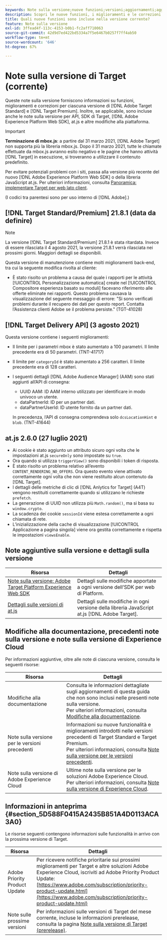 ```yaml
---
keywords: Note sulla versione;nuove funzioni;versioni;aggiornamenti;aggiornamento;versione;miglioramenti;correzioni;correzioni di bug;aggiornamenti
description: Scopri le nuove funzioni, i miglioramenti e le correzioni inclusi nella versione corrente di [!DNL Adobe Target], compresi SDK, API e librerie JavaScript.
title: Quali nuove funzioni sono incluse nella versione corrente?
feature: Note sulla versione
exl-id: 3ffead4f-113c-4153-b0b1-fc2aff710063
source-git-commit: 42d9d7ed422bd5334a7f5e6467b0257f7ff4ab50
workflow-type: tm+mt
source-wordcount: '646'
ht-degree: 67%

---
```


# Note sulla versione di Target (corrente)

Queste note sulla versione forniscono informazioni su funzioni, miglioramenti e correzioni per ciascuna versione di [!DNL Adobe Target Standard] e [!DNL Target Premium]. Inoltre, se applicabile, sono incluse anche le note sulla versione per API, SDK di Target, [!DNL Adobe Experience Platform Web SDK], at.js e altre modifiche alla piattaforma.

>[!IMPORTANT]
>
>**Terminazione di mbox.js**: a partire dal 31 marzo 2021, [!DNL Adobe Target] non supporta più la libreria mbox.js. Dopo il 31 marzo 2021, tutte le chiamate effettuate da mbox.js avranno esito negativo e le pagine che hanno attività [!DNL Target] in esecuzione, si troveranno a utilizzare il contenuto predefinito.
>
>Per evitare potenziali problemi con i siti, passa alla versione più recente del nuovo [!DNL Adobe Experience Platform Web SDK] o della libreria JavaScript at.js. Per ulteriori informazioni, consulta [Panoramica: implementare Target per web lato client](/help/c-implementing-target/c-implementing-target-for-client-side-web/implement-target-for-client-side-web.md).

(I codici tra parentesi sono per uso interno di [!DNL Adobe].)

## [!DNL Target Standard/Premium] 21.8.1 (data da definire)

>[!NOTE]
>
>La versione [!DNL Target Standard/Premium] 21.8.1 è stata ritardata. Invece di essere rilasciata il 4 agosto 2021, la versione 21.8.1 verrà rilasciata nei prossimi giorni. Maggiori dettagli se disponibili.

Questa versione di manutenzione contiene molti miglioramenti back-end, tra cui la seguente modifica rivolta al cliente:

* È stato risolto un problema a causa del quale i rapporti per le attività [!UICONTROL Personalizzazione automatica] create nel [!UICONTROL Compositore esperienza basato su moduli] facevano riferimento alle offerte eliminate nei rapporti. Questo problema causava la visualizzazione del seguente messaggio di errore: &quot;Si sono verificati problemi durante il recupero dei dati per questo report. Contatta l’Assistenza clienti Adobe se il problema persiste.&quot; (TGT-41028)

## [!DNL Target Delivery API] (3 agosto 2021)

Questa versione contiene i seguenti miglioramenti:

* Il limite per i parametri mbox è stato aumentato a 100 parametri. Il limite precedente era di 50 parametri. (TNT-41717)
* Il limite per `categoryId` è stato aumentato a 256 caratteri. Il limite precedente era di 128 caratteri.
* I seguenti dettagli [!DNL Adobe Audience Manager] (AAM) sono stati aggiunti all’API di consegna:

   * UUID AAM: ID AAM interno utilizzato per identificare in modo univoco un utente.
   * dataPartnerId: ID per un partner dati.
   * dataPartnerUserId: ID utente fornito da un partner dati.

   In precedenza, l’API di consegna comprendeva solo `dcsLocationHint` e `blob`. (TNT-41644)

## at.js 2.6.0 (27 luglio 2021)

* Ai cookie è stato aggiunto un attributo sicuro ogni volta che le impostazioni at.js `secureOnly` sono impostate su `true`.
* Ora quando si utilizza `triggerView()` sono disponibili i token di risposta.
* È stato risolto un problema relativo all’evento `CONTENT_RENDERING_NO_OFFERS`. Ora questo evento viene attivato correttamente ogni volta che non viene restituito alcun contenuto da [!DNL Target].
* I dettagli delle metriche di clic di [!DNL Anlytics for Target] (A4T) vengono restituiti correttamente quando si utilizzano le richieste `prefetch`.
* La generazione di UUID non utilizza più `Math.random()`, ma si basa su `window.crypto`.
* La scadenza dei cookie `sessionId` viene estesa correttamente a ogni chiamata di rete.
* L’inizializzazione della cache di visualizzazione [!UICONTROL Applicazione a pagina singola] viene ora gestita correttamente e rispetta le impostazioni `viewsEnable`.

## Note aggiuntive sulla versione e dettagli sulla versione

| Risorsa | Dettagli |
|--- |--- |
| [Note sulla versione: Adobe Target Platform Experience Web SDK](https://experienceleague.adobe.com/docs/experience-platform/edge/release-notes.html?lang=en) | Dettagli sulle modifiche apportate a ogni versione dell’SDK per web di Platform. |
| [Dettagli sulle versioni di at.js](/help/c-implementing-target/c-implementing-target-for-client-side-web/target-atjs-versions.md) | Dettagli sulle modifiche in ogni versione della libreria JavaScript at.js [!DNL Adobe Target]. |

## Modifiche alla documentazione, precedenti note sulla versione e note sulla versione di Experience Cloud

Per informazioni aggiuntive, oltre alle note di ciascuna versione, consulta le seguenti risorse:

| Risorsa | Dettagli |
|--- |--- |
| Modifiche alla documentazione | Consulta le informazioni dettagliate sugli aggiornamenti di questa guida che non sono inclusi nelle presenti note sulla versione.<br>Per ulteriori informazioni, consulta [Modifiche alla documentazione](/help/r-release-notes/doc-change.md#reference_366123CF00994BACBBF9BBDF2C4D840C). |
| Note sulla versione per le versioni precedenti | Informazioni su nuove funzionalità e miglioramenti introdotti nelle versioni precedenti di Target Standard e Target Premium.<br>Per ulteriori informazioni, consulta [Note sulla versione per le versioni precedenti](/help/r-release-notes/release-notes-for-previous-releases.md). |
| Note sulla versione di Adobe Experience Cloud | Ultime note sulla versione per le soluzioni Adobe Experience Cloud.<br>Per ulteriori informazioni, consulta [Note sulla versione di Experience Cloud](https://experienceleague.adobe.com/docs/release-notes/experience-cloud/current.html?lang=it). |

## Informazioni in anteprima {#section_5D588F0415A2435B851A4D0113ACA3A0}

Le risorse seguenti contengono informazioni sulle funzionalità in arrivo con la prossima versione di Target.

| Risorsa | Dettagli |
|--- |--- |
| Adobe Priority Product Update | Per ricevere notifiche prioritarie sui prossimi miglioramenti per Target e altre soluzioni Adobe Experience Cloud, iscriviti ad Adobe Priority Product Update:<br>[https://www.adobe.com/subscription/priority-product-update.html](https://www.adobe.com/subscription/priority-product-update.html) |
| Note sulle prossime versioni | Per informazioni sulle versioni di Target del mese corrente, incluse le informazioni prerelease, consulta la pagina [Note sulla versione di Target (prerelease)](/help/r-release-notes/target-release-notes.md). |
